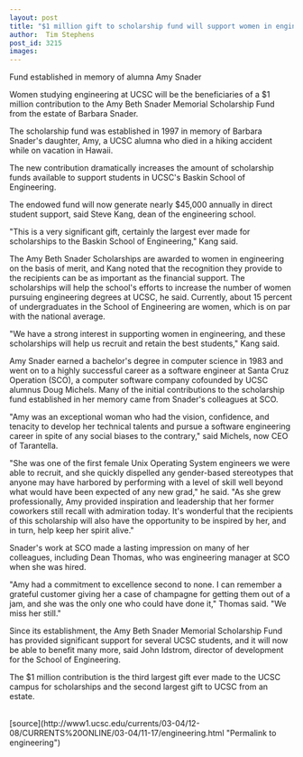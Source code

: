 ```yaml
---
layout: post
title: "$1 million gift to scholarship fund will support women in engineering"
author:  Tim Stephens
post_id: 3215
images:
---
```


<p class="sectionheadblack">
  Fund established in memory of alumna Amy Snader
</p>
<p>
  Women studying engineering at UCSC will be the beneficiaries of a $1 million contribution to the Amy Beth Snader Memorial Scholarship Fund from the estate of Barbara Snader.
</p>
<p>
  The scholarship fund was established in 1997 in memory of Barbara Snader's daughter, Amy, a UCSC alumna who died in a hiking accident while on vacation in Hawaii.<br>
</p>
<p>
  The new contribution dramatically increases the amount of scholarship funds available to support students in UCSC's Baskin School of Engineering.
</p>
<p>
  The endowed fund will now generate nearly $45,000 annually in direct student support, said Steve Kang, dean of the engineering school.<br>
</p>
<p>
  "This is a very significant gift, certainly the largest ever made for scholarships to the Baskin School of Engineering," Kang said.<br>
</p>
<p>
  The Amy Beth Snader Scholarships are awarded to women in engineering on the basis of merit, and Kang noted that the recognition they provide to the recipients can be as important as the financial support. The scholarships will help the school's efforts to increase the number of women pursuing engineering degrees at UCSC, he said. Currently, about 15 percent of undergraduates in the School of Engineering are women, which is on par with the national average.<br>
</p>
<p>
  "We have a strong interest in supporting women in engineering, and these scholarships will help us recruit and retain the best students," Kang said.<br>
</p>
<p>
  Amy Snader earned a bachelor's degree in computer science in 1983 and went on to a highly successful career as a software engineer at Santa Cruz Operation (SCO), a computer software company cofounded by UCSC alumnus Doug Michels. Many of the initial contributions to the scholarship fund established in her memory came from Snader's colleagues at SCO.<br>
</p>
<p>
  "Amy was an exceptional woman who had the vision, confidence, and tenacity to develop her technical talents and pursue a software engineering career in spite of any social biases to the contrary," said Michels, now CEO of Tarantella.<br>
</p>
<p>
  "She was one of the first female Unix Operating System engineers we were able to recruit, and she quickly dispelled any gender-based stereotypes that anyone may have harbored by performing with a level of skill well beyond what would have been expected of any new grad," he said. "As she grew professionally, Amy provided inspiration and leadership that her former coworkers still recall with admiration today. It's wonderful that the recipients of this scholarship will also have the opportunity to be inspired by her, and in turn, help keep her spirit alive."<br>
</p>
<p>
  Snader's work at SCO made a lasting impression on many of her colleagues, including Dean Thomas, who was engineering manager at SCO when she was hired.
</p>
<p>
  "Amy had a commitment to excellence second to none. I can remember a grateful customer giving her a case of champagne for getting them out of a jam, and she was the only one who could have done it," Thomas said. "We miss her still."<br>
</p>
<p>
  Since its establishment, the Amy Beth Snader Memorial Scholarship Fund has provided significant support for several UCSC students, and it will now be able to benefit many more, said John Idstrom, director of development for the School of Engineering.<br>
</p>
<p>
  The $1 million contribution is the third largest gift ever made to the UCSC campus for scholarships and the second largest gift to UCSC from an estate.<br>
  <br>
</p>
[source](http://www1.ucsc.edu/currents/03-04/12-08/CURRENTS%20ONLINE/03-04/11-17/engineering.html "Permalink to engineering")
